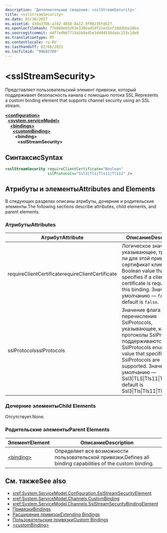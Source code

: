 ```yaml
---
description: 'Дополнительные сведения: <sslStreamSecurity>'
title: <sslStreamSecurity>
ms.date: 03/30/2017
ms.assetid: 430a378b-a742-4858-8a12-9f9b235fd627
ms.openlocfilehash: 77e08deb5263e330ead5df21ed1ef2dddbba28ba
ms.sourcegitcommit: ddf7edb67715a5b9a45e3dd44536dabc153c1de0
ms.translationtype: MT
ms.contentlocale: ru-RU
ms.lasthandoff: 02/06/2021
ms.locfileid: "99682700"
---
```

# \<sslStreamSecurity>

<span data-ttu-id="3feb5-102">Представляет пользовательский элемент привязки, который поддерживает безопасность канала с помощью потока SSL.</span><span class="sxs-lookup"><span data-stu-id="3feb5-102">Represents a custom binding element that supports channel security using an SSL stream.</span></span>  
  
[**\<configuration>**](../configuration-element.md)\
&nbsp;&nbsp;[**\<system.serviceModel>**](system-servicemodel.md)\
&nbsp;&nbsp;&nbsp;&nbsp;[**\<bindings>**](bindings.md)\
&nbsp;&nbsp;&nbsp;&nbsp;&nbsp;&nbsp;[**\<customBinding>**](custombinding.md)\
&nbsp;&nbsp;&nbsp;&nbsp;&nbsp;&nbsp;&nbsp;&nbsp;**\<binding>**\
&nbsp;&nbsp;&nbsp;&nbsp;&nbsp;&nbsp;&nbsp;&nbsp;&nbsp;&nbsp;**\<sslStreamSecurity>**  
  
## <a name="syntax"></a><span data-ttu-id="3feb5-103">Синтаксис</span><span class="sxs-lookup"><span data-stu-id="3feb5-103">Syntax</span></span>  
  
```xml  
<sslStreamSecurity requireClientCertificate="Boolean"
                   sslProtocols="Ssl3|Tls|Tls11|Tls12" />
```  
  
## <a name="attributes-and-elements"></a><span data-ttu-id="3feb5-104">Атрибуты и элементы</span><span class="sxs-lookup"><span data-stu-id="3feb5-104">Attributes and Elements</span></span>  

 <span data-ttu-id="3feb5-105">В следующих разделах описаны атрибуты, дочерние и родительские элементы.</span><span class="sxs-lookup"><span data-stu-id="3feb5-105">The following sections describe attributes, child elements, and parent elements.</span></span>  
  
### <a name="attributes"></a><span data-ttu-id="3feb5-106">Атрибуты</span><span class="sxs-lookup"><span data-stu-id="3feb5-106">Attributes</span></span>  
  
|<span data-ttu-id="3feb5-107">Атрибут</span><span class="sxs-lookup"><span data-stu-id="3feb5-107">Attribute</span></span>|<span data-ttu-id="3feb5-108">Описание</span><span class="sxs-lookup"><span data-stu-id="3feb5-108">Description</span></span>|  
|---------------|-----------------|  
|<span data-ttu-id="3feb5-109">requireClientCertificate</span><span class="sxs-lookup"><span data-stu-id="3feb5-109">requireClientCertificate</span></span>|<span data-ttu-id="3feb5-110">Логическое значение, указывающее, требуется ли для этой привязки сертификат клиента.</span><span class="sxs-lookup"><span data-stu-id="3feb5-110">A Boolean value that specifies if a client certificate is required for this binding.</span></span> <span data-ttu-id="3feb5-111">Значение по умолчанию — `false`.</span><span class="sxs-lookup"><span data-stu-id="3feb5-111">The default is `false`.</span></span>|  
|<span data-ttu-id="3feb5-112">sslProtocols</span><span class="sxs-lookup"><span data-stu-id="3feb5-112">sslProtocols</span></span>|<span data-ttu-id="3feb5-113">Значение флага перечисления SslProtocols, указывающее, какие протоколы SslProtocols поддерживаются.</span><span class="sxs-lookup"><span data-stu-id="3feb5-113">A SslProtocols enum flag value that specifies which SslProtocols are supported.</span></span> <span data-ttu-id="3feb5-114">Значение по умолчанию — Ssl3&#124;TLS&#124;Tls11&#124;Tls12.</span><span class="sxs-lookup"><span data-stu-id="3feb5-114">The default is Ssl3&#124;Tls&#124;Tls11&#124;Tls12.</span></span>|  
  
### <a name="child-elements"></a><span data-ttu-id="3feb5-115">Дочерние элементы</span><span class="sxs-lookup"><span data-stu-id="3feb5-115">Child Elements</span></span>  

 <span data-ttu-id="3feb5-116">Отсутствует.</span><span class="sxs-lookup"><span data-stu-id="3feb5-116">None.</span></span>  
  
### <a name="parent-elements"></a><span data-ttu-id="3feb5-117">Родительские элементы</span><span class="sxs-lookup"><span data-stu-id="3feb5-117">Parent Elements</span></span>  
  
|<span data-ttu-id="3feb5-118">Элемент</span><span class="sxs-lookup"><span data-stu-id="3feb5-118">Element</span></span>|<span data-ttu-id="3feb5-119">Описание</span><span class="sxs-lookup"><span data-stu-id="3feb5-119">Description</span></span>|  
|-------------|-----------------|  
|[\<binding>](bindings.md)|<span data-ttu-id="3feb5-120">Определяет все возможности пользовательской привязки.</span><span class="sxs-lookup"><span data-stu-id="3feb5-120">Defines all binding capabilities of the custom binding.</span></span>|  
  
## <a name="see-also"></a><span data-ttu-id="3feb5-121">См. также</span><span class="sxs-lookup"><span data-stu-id="3feb5-121">See also</span></span>

- <xref:System.ServiceModel.Configuration.SslStreamSecurityElement>
- <xref:System.ServiceModel.Channels.CustomBinding>
- <xref:System.ServiceModel.Channels.SslStreamSecurityBindingElement>
- [<span data-ttu-id="3feb5-122">Привязки</span><span class="sxs-lookup"><span data-stu-id="3feb5-122">Bindings</span></span>](../../../wcf/bindings.md)
- [<span data-ttu-id="3feb5-123">Расширение привязок</span><span class="sxs-lookup"><span data-stu-id="3feb5-123">Extending Bindings</span></span>](../../../wcf/extending/extending-bindings.md)
- [<span data-ttu-id="3feb5-124">Пользовательские привязки</span><span class="sxs-lookup"><span data-stu-id="3feb5-124">Custom Bindings</span></span>](../../../wcf/extending/custom-bindings.md)
- [\<customBinding>](custombinding.md)
